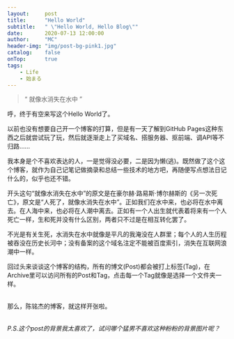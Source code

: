 ```yaml
---
layout:     post
title:      "Hello World"
subtitle:   " \"Hello World, Hello Blog\""
date:       2020-07-13 12:00:00
author:     "MC"
header-img: "img/post-bg-pink1.jpg"
catalog:    false
onTop:      true
tags:
    - Life
    - 始まる
---
```


> “ 就像水消失在水中 ”

呼，终于有空来写这个Hello World了。

以前也没有想要自己开一个博客的打算，但是有一天了解到GitHub Pages这种东西之后就尝试玩了玩，然后就逐渐走上了买域名、搭服务器、抠前端、调API等不归路……

我本身是个不喜欢表达的人，一是觉得没必要，二是因为懒(逃)。既然做了这个这个博客，就作为自己记笔记做摘录和总结一些技术的地方吧，再随便写点想法日记什么的，似乎也还不错。

开头这句“就像水消失在水中”的原文是在豪尔赫·路易斯·博尔赫斯的《另一次死亡》，原文是“人死了，就像水消失在水中”。正如我们在水中来，也必将在水中离去。在人海中来，也必将在人潮中离去。正如有一个人出生就代表着将来有一个人死亡一样，生和死并没有什么区别，两者只不过是在相互转化罢了。

不光是有关生死，水消失在水中就像是平凡的我淹没在人群里；每个人的人生历程被吞没在历史长河中；没有备案的这个域名注定不能被百度索引，消失在互联网浪潮中一样。

回过头来谈谈这个博客的结构，所有的博文(Post)都会被打上标签(Tag)，在Archive里可以访问所有的Post和Tag，点击每一个Tag就像是选择一个文件夹一样。

<br>那么，陈铭杰的博客，就这样开张啦。

<br>*P.S.这个post的背景我太喜欢了，试问哪个猛男不喜欢这种粉粉的背景图片呢？*


